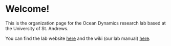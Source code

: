 # Welcome!
This is the organization page for the Ocean Dynamics research lab based at the University of St. Andrews.

You can find the lab website [here](https://odyn-standrews.github.io) and the wiki (our lab manual) [here](https://github.com/ODyn-StAndrews/ODyn-StAndrews.github.io/wiki).

